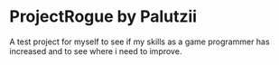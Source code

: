 # ProjectRogue by Palutzii

A test project for myself to see if my skills as a game programmer has increased and to see where i need to improve.
